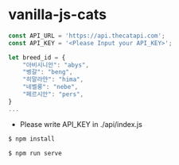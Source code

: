 # vanilla-js-cats

```javascript
const API_URL = 'https://api.thecatapi.com';
const API_KEY = '<Please Input your API_KEY>';

let breed_id = {
    "아비시니안": "abys",
    "벵갈": "beng",
    "히말라얀": "hima",
    "네벨룽": "nebe",
    "페르시안": "pers",
}
...
```

- Please write API_KEY in ./api/index.js


```bash
$ npm install
```

```bash
$ npm run serve
```